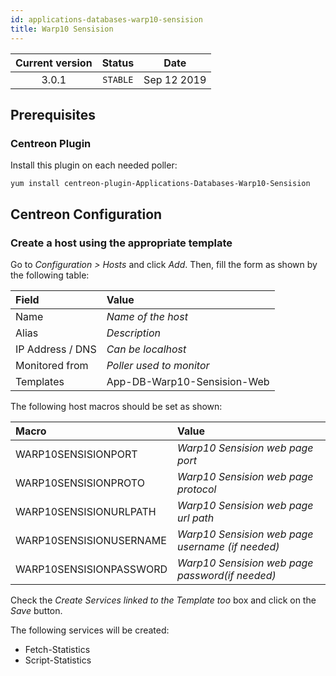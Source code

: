 ```yaml
---
id: applications-databases-warp10-sensision
title: Warp10 Sensision
---
```


| Current version | Status | Date |
| :-: | :-: | :-: |
| 3.0.1 | `STABLE` | Sep 12 2019 |

## Prerequisites

### Centreon Plugin

Install this plugin on each needed poller:

``` shell
yum install centreon-plugin-Applications-Databases-Warp10-Sensision
```

## Centreon Configuration

### Create a host using the appropriate template

Go to *Configuration \> Hosts* and click *Add*. Then, fill the form as shown by
the following table:

| Field            | Value                       |
| :--------------- | :-------------------------- |
| Name             | *Name of the host*          |
| Alias            | *Description*               |
| IP Address / DNS | *Can be localhost*          |
| Monitored from   | *Poller used to monitor*    |
| Templates        | App-DB-Warp10-Sensision-Web |

The following host macros should be set as shown:

| Macro                   | Value                                            |
| :---------------------- | :----------------------------------------------- |
| WARP10SENSISIONPORT     | *Warp10 Sensision web page port*                 |
| WARP10SENSISIONPROTO    | *Warp10 Sensision web page protocol*             |
| WARP10SENSISIONURLPATH  | *Warp10 Sensision web page url path*             |
| WARP10SENSISIONUSERNAME | *Warp10 Sensision web page username (if needed)* |
| WARP10SENSISIONPASSWORD | *Warp10 Sensision web page password(if needed)*  |

Check the *Create Services linked to the Template too* box and click on the
*Save* button.

The following services will be created:

  - Fetch-Statistics
  - Script-Statistics

